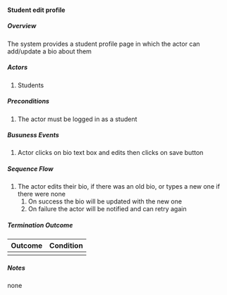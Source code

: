 #### Student edit profile

##### Overview
The system provides a student profile page in which the actor can add/update a bio about them

##### Actors

1. Students

##### Preconditions

1. The actor must be logged in as a student

##### Busuness Events

1. Actor clicks on bio text box and edits then clicks on save button

##### Sequence Flow

1. The actor edits their bio, if there was an old bio, or types a new one if there were none
   1. On success the bio will be updated with the new one
   2. On failure the actor will be notified and can retry again
   
##### Termination Outcome
| Outcome          | Condition |
|------------------|-----------|
|  |     |

##### Notes
none

